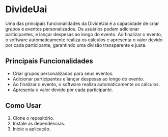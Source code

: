 # DivideUai

Uma das principais funcionalidades da DivideUai é a capacidade de criar grupos e eventos personalizados. Os usuários podem adicionar participantes, e lançar despesas ao longo do evento. Ao finalizar o evento, o software automaticamente realiza os cálculos e apresenta o valor devido por cada participante, garantindo uma divisão transparente e justa.

## Principais Funcionalidades

- Criar grupos personalizados para seus eventos.
- Adicionar participantes e lançar despesas ao longo do evento.
- Ao finalizar o evento, o software realiza automaticamente os cálculos.
- Apresenta o valor devido por cada participante.

## Como Usar

1. Clone o repositório.
2. Instale as dependências.
3. Inicie a aplicação.

